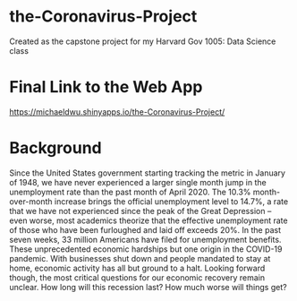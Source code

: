 # the-Coronavirus-Project
Created as the capstone project for my Harvard Gov 1005: Data Science class

# Final Link to the Web App
https://michaeldwu.shinyapps.io/the-Coronavirus-Project/


# Background

Since the United States government starting tracking the metric in January of 1948, we have never experienced a larger single month jump in the unemployment rate than the past month of April 2020. The 10.3% month-over-month increase brings the official unemployment level to 14.7%, a rate that we have not experienced since the peak of the Great Depression – even worse, most academics theorize that the effective unemployment rate of those who have been furloughed and laid off exceeds 20%. In the past seven weeks, 33 million Americans have filed for unemployment benefits.
These unprecedented economic hardships but one origin in the COVID-19 pandemic. With businesses shut down and people mandated to stay at home, economic activity has all but ground to a halt. Looking forward though, the most critical questions for our economic recovery remain unclear. How long will this recession last? How much worse will things get?
